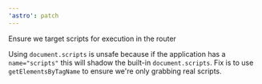 ```yaml
---
'astro': patch
---
```


Ensure we target scripts for execution in the router

Using `document.scripts` is unsafe because if the application has a `name="scripts"` this will shadow the built-in `document.scripts`. Fix is to use `getElementsByTagName` to ensure we're only grabbing real scripts.
